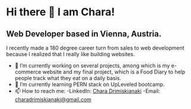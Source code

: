 # Hi there 👋 I am Chara!

## Web Developer based in Vienna, Austria.

I recently made a 180 degree career turn from sales to web development because I realized that I really like building websites. 


- 🔭 I’m currently working on several projects, among which is my e-commerce website and my final project, which is a Food Diary to help people track what they eat on a daily basis.
- 🌱 I’m currently learning PERN stack on UpLeveled bootcamp.
- 📫 How to reach me: 
      -LinkedIn: [Chara Drimiskianaki](https://www.linkedin.com/in/chara-drimiskianaki/)
      -Email: [charadrimiskianaki@gmail.com](charadrimiskianaki@gmail.com)


